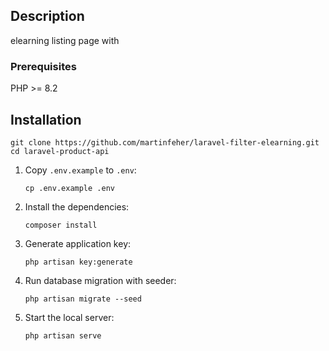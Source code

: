 ## Description

elearning listing page with

### Prerequisites
PHP >= 8.2

## Installation
```
git clone https://github.com/martinfeher/laravel-filter-elearning.git
cd laravel-product-api
```


1. Copy `.env.example` to `.env`:

    ```shell
    cp .env.example .env
    ```

2. Install the dependencies:

    ```shell
    composer install
    ```

3. Generate application key:

    ```shell
    php artisan key:generate
    ```

4. Run database migration with seeder:

    ```shell
    php artisan migrate --seed
    ```

5. Start the local server:

    ```shell
    php artisan serve
    ```
